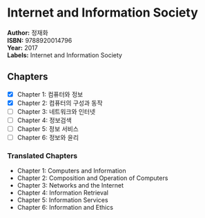 # Internet and Information Society

**Author:** 정재화 <br/>
**ISBN:** 9788920014796 <br/>
**Year:** 2017 <br/>
**Labels:** Internet and Information Society

## Chapters
- [x] Chapter 1: 컴퓨터와 정보
- [x] Chapter 2: 컴퓨터의 구성과 동작
- [ ] Chapter 3: 네트워크와 인터넷
- [ ] Chapter 4: 정보검색
- [ ] Chapter 5: 정보 서비스
- [ ] Chapter 6: 정보와 윤리

### Translated Chapters
- Chapter 1: Computers and Information
- Chapter 2: Composition and Operation of Computers
- Chapter 3: Networks and the Internet
- Chapter 4: Information Retrieval
- Chapter 5: Information Services
- Chapter 6: Information and Ethics
